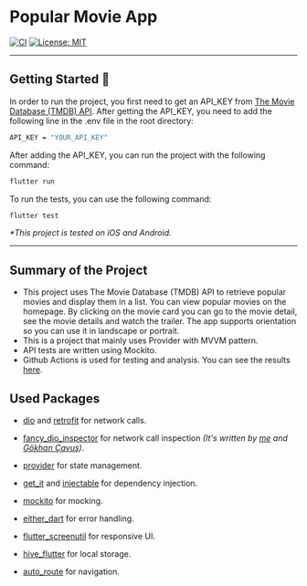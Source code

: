# Popular Movie App

[![CI][passing_badge]][passing_link] [![License: MIT][license_badge]][license_link]

---

## Getting Started 🚀

In order to run the project, you first need to get an API_KEY from [The Movie Database (TMDB) API](https://developer.themoviedb.org/reference/intro/getting-started). After getting the API_KEY, you need to add the following line in the .env file in the root directory:

```sh
API_KEY = "YOUR_API_KEY"
```

After adding the API_KEY, you can run the project with the following command:

```sh
flutter run
```

To run the tests, you can use the following command:

```sh
flutter test
```

_\*This project is tested on iOS and Android._

---

## Summary of the Project

- This project uses The Movie Database (TMDB) API to retrieve popular movies and display them in a list. You can view popular movies on the homepage. By clicking on the movie card you can go to the movie detail, see the movie details and watch the trailer. The app supports orientation so you can use it in landscape or portrait.
- This is a project that mainly uses Provider with MVVM pattern.
- API tests are written using Mockito.
- Github Actions is used for testing and analysis. You can see the results [here][passing_link].

## Used Packages

- [dio](https://pub.dev/packages/dio) and [retrofit](https://pub.dev/packages/retrofit) for network calls.
- [fancy_dio_inspector](https://pub.dev/packages/fancy_dio_inspector) for network call inspection _(It's written by [me](https://github.com/yakupemeksiz) and [Gökhan Çavuş](https://github.com/gokhancvs))_.

- [provider](https://pub.dev/packages/provider) for state management.
- [get_it](https://pub.dev/packages/get_it) and [injectable](https://pub.dev/packages/injectable) for dependency injection.
- [mockito](https://pub.dev/packages/mockito) for mocking.
- [either_dart](https://pub.dev/packages/either_dart) for error handling.
- [flutter_screenutil](https://pub.dev/packages/flutter_screenutil) for responsive UI.
- [hive_flutter](https://pub.dev/packages/hive_flutter) for local storage.
- [auto_route](https://pub.dev/packages/auto_route) for navigation.

[license_badge]: https://img.shields.io/badge/license-MIT-blue.svg
[license_link]: https://opensource.org/licenses/MIT
[passing_badge]: https://img.shields.io/badge/CI-passing-brightgreen?logo=github
[passing_link]: https://github.com/yakupemeksiz/movie_list/actions
